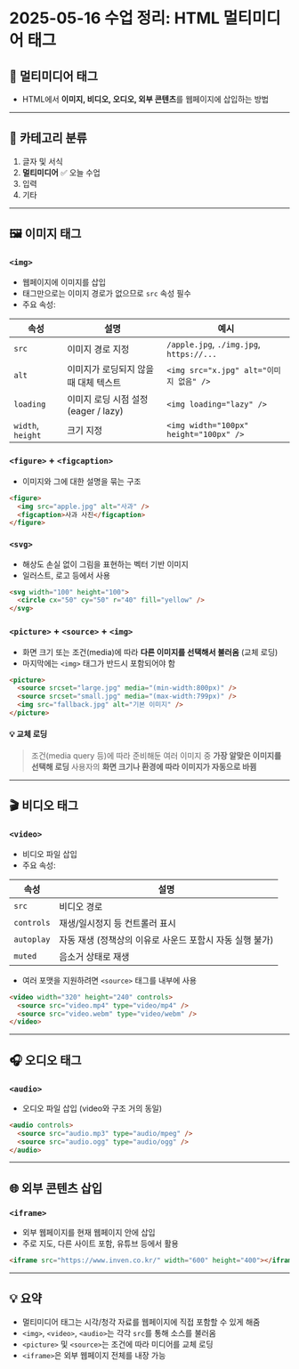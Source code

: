 # 2025-05-16 수업 정리: HTML 멀티미디어 태그

## 📌 멀티미디어 태그
- HTML에서 **이미지, 비디오, 오디오, 외부 콘텐츠**를 웹페이지에 삽입하는 방법

---

## 🧾 카테고리 분류
1. 글자 및 서식
2. **멀티미디어** ✅ 오늘 수업
3. 입력
4. 기타

---

## 🖼️ 이미지 태그

### `<img>`
- 웹페이지에 이미지를 삽입
- 태그만으로는 이미지 경로가 없으므로 `src` 속성 필수
- 주요 속성:

| 속성 | 설명 | 예시 |
|------|------|------|
| `src` | 이미지 경로 지정 | `/apple.jpg`, `./img.jpg`, `https://...` |
| `alt` | 이미지가 로딩되지 않을 때 대체 텍스트 | `<img src="x.jpg" alt="이미지 없음" />` |
| `loading` | 이미지 로딩 시점 설정 (eager / lazy) | `<img loading="lazy" />` |
| `width`, `height` | 크기 지정 | `<img width="100px" height="100px" />` |

### `<figure>` + `<figcaption>`
- 이미지와 그에 대한 설명을 묶는 구조
```html
<figure>
  <img src="apple.jpg" alt="사과" />
  <figcaption>사과 사진</figcaption>
</figure>
```

### `<svg>`
- 해상도 손실 없이 그림을 표현하는 벡터 기반 이미지
- 일러스트, 로고 등에서 사용
```html
<svg width="100" height="100">
  <circle cx="50" cy="50" r="40" fill="yellow" />
</svg>
```

### `<picture>` + `<source>` + `<img>`
- 화면 크기 또는 조건(media)에 따라 **다른 이미지를 선택해서 불러옴** (교체 로딩)
- 마지막에는 `<img>` 태그가 반드시 포함되어야 함
```html
<picture>
  <source srcset="large.jpg" media="(min-width:800px)" />
  <source srcset="small.jpg" media="(max-width:799px)" />
  <img src="fallback.jpg" alt="기본 이미지" />
</picture>
```

#### 💡 교체 로딩
> 조건(media query 등)에 따라 준비해둔 여러 이미지 중 **가장 알맞은 이미지를 선택해 로딩**
> 사용자의 **화면 크기나 환경에 따라 이미지가 자동으로 바뀜**

---

## 🎬 비디오 태그

### `<video>`
- 비디오 파일 삽입
- 주요 속성:

| 속성 | 설명 |
|------|------|
| `src` | 비디오 경로 |
| `controls` | 재생/일시정지 등 컨트롤러 표시 |
| `autoplay` | 자동 재생 (정책상의 이유로 사운드 포함시 자동 실행 불가) |
| `muted` | 음소거 상태로 재생 |

- 여러 포맷을 지원하려면 `<source>` 태그를 내부에 사용
```html
<video width="320" height="240" controls>
  <source src="video.mp4" type="video/mp4" />
  <source src="video.webm" type="video/webm" />
</video>
```

---

## 🎧 오디오 태그

### `<audio>`
- 오디오 파일 삽입 (video와 구조 거의 동일)
```html
<audio controls>
  <source src="audio.mp3" type="audio/mpeg" />
  <source src="audio.ogg" type="audio/ogg" />
</audio>
```

---

## 🌐 외부 콘텐츠 삽입

### `<iframe>`
- 외부 웹페이지를 현재 웹페이지 안에 삽입
- 주로 지도, 다른 사이트 포함, 유튜브 등에서 활용
```html
<iframe src="https://www.inven.co.kr/" width="600" height="400"></iframe>
```

---

## 💡 요약
- 멀티미디어 태그는 시각/청각 자료를 웹페이지에 직접 포함할 수 있게 해줌
- `<img>`, `<video>`, `<audio>`는 각각 `src`를 통해 소스를 불러옴
- `<picture>` 및 `<source>`는 조건에 따라 미디어를 교체 로딩
- `<iframe>`은 외부 웹페이지 전체를 내장 가능